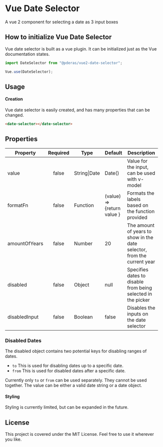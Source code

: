# Vue Date Selector
A vue 2 component for selecting a date as 3 input boxes

## How to initialize Vue Date Selector
Vue date selector is built as a vue plugin. It can be initialized just as the Vue documentation states.

```javascript
import DateSelector from "@pderas/vue2-date-selector";

Vue.use(DateSelector);
```
## Usage

#### Creation
Vue date selector is easily created, and has many properties that can be changed.

```HTML
<date-selector></date-selector>
```

## Properties
| Property      | Required | Type             | Default                    | Description                                                             |
|---------------|:--------:|------------------|----------------------------|-------------------------------------------------------------------------|
| value         | false    | String&#124;Date | Date()                     | Value for the input, can be used with v-model                           |
| formatFn      | false    | Function         | (value) => {return value } | Formats the labels based on the function provided                       |
| amountOfYears | false    | Number           | 20                         | The amount of years to show in the date selector, from the current year |
| disabled      | false    | Object           | null                       | Specifies dates to disable from being selected in the picker            |
| disabledInput | false    | Boolean          | false                      | Disables the inputs on the date selector                                |

### Disabled Dates
The disabled object contains two potential keys for disabling ranges of dates.

* `to` This is used for disabling dates up to a specific date.
* `from` This is used for disabled dates after a specific date.

Currently only `to` or `from` can be used separately. They cannot be used together. The value can be either a valid date string or a date object.

#### Styling
Styling is currently limited, but can be expanded in the future.

## License
This project is covered under the MIT License. Feel free to use it wherever you like.
